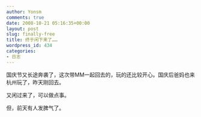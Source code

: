 ```yaml
---
author: Yonsm
comments: true
date: 2008-10-21 05:16:35+00:00
layout: post
slug: finally-free
title: 终于闲下来了……
wordpress_id: 434
categories:
- 日志
---
```


国庆节又长途奔袭了<!-- more -->，这次带MM一起回去的，玩的还比较开心。国庆后爸妈也来杭州玩了，昨天刚回去。  
  
又闲过来了，可以做点事。  
  
但，前天有人发脾气了。  

